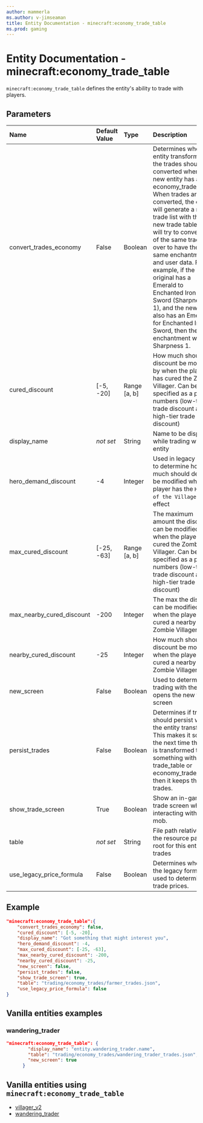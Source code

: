 ```yaml
---
author: mammerla
ms.author: v-jimseaman
title: Entity Documentation - minecraft:economy_trade_table
ms.prod: gaming
---
```


# Entity Documentation - minecraft:economy_trade_table

`minecraft:economy_trade_table` defines the entity's ability to trade with players.

## Parameters

|Name |Default Value  |Type  |Description  |
|:----------|:----------|:----------|:----------|
| convert_trades_economy| False| Boolean| Determines when the entity transforms, if the trades should be converted when the new entity has a economy_trade_table. When trades are converted, the entity will generate a new trade list with their new trade table, but will try to convert any of the same trades over to have the same enchantments and user data. For example, if the original has a Emerald to Enchanted Iron Sword (Sharpness 1), and the new trade also has an Emerald for Enchanted Iron Sword, then the enchantment will be Sharpness 1. |
| cured_discount| [-5, -20]| Range [a, b]| How much should the discount be modified by when the player has cured the Zombie Villager. Can be specified as a pair of numbers (low-tier trade discount and high-tier trade discount) |
| display_name| *not set*| String| Name to be displayed while trading with the entity |
| hero_demand_discount| -4| Integer| Used in legacy prices to determine how much should demand be modified when the player has the `Hero of the Village` mob effect |
| max_cured_discount| [-25, -63]| Range [a, b]| The maximum amount the discount can be modified when the player has cured the Zombie Villager. Can be specified as a pair of numbers (low-tier trade discount and high-tier trade discount) |
| max_nearby_cured_discount| -200| Integer| The max the discount can be modified when the player has cured a nearby Zombie Villager |
| nearby_cured_discount| -25| Integer| How much should the discount be modified when the player has cured a nearby Zombie Villager |
| new_screen| False| Boolean| Used to determine if trading with the entity opens the new trade screen |
| persist_trades| False| Boolean| Determines if trades should persist when the entity transforms. This makes it so that the next time the mob is transformed to something with a trade_table or economy_trade_table, then it keeps their trades. |
| show_trade_screen| True| Boolean| Show an in-game trade screen when interacting with the mob. |
| table| *not set*| String| File path relative to the resource pack root for this entity's trades |
| use_legacy_price_formula| False| Boolean| Determines whether the legacy formula is used to determines trade prices. |

## Example

```json
"minecraft:economy_trade_table":{
    "convert_trades_economy": false,
    "cured_discount": [-5, -20],
    "display_name": "Got something that might interest you",
    "hero_demand_discount": -4,
    "max_cured_discount": [-25, -63],
    "max_nearby_cured_discount": -200,
    "nearby_cured_discount": -25,
    "new_screen": false,
    "persist_trades": false,
    "show_trade_screen": true,
    "table": "trading/economy_trades/farmer_trades.json",
    "use_legacy_price_formula": false
}
```

## Vanilla entities examples

### wandering_trader

```json
"minecraft:economy_trade_table": {
        "display_name": "entity.wandering_trader.name",
        "table": "trading/economy_trades/wandering_trader_trades.json",
        "new_screen": true
      }
```

## Vanilla entities using `minecraft:economy_trade_table`

- [villager_v2](../../../../Source/VanillaBehaviorPack_Snippets/entities/villager_v2.md)
- [wandering_trader](../../../../Source/VanillaBehaviorPack_Snippets/entities/wandering_trader.md)
